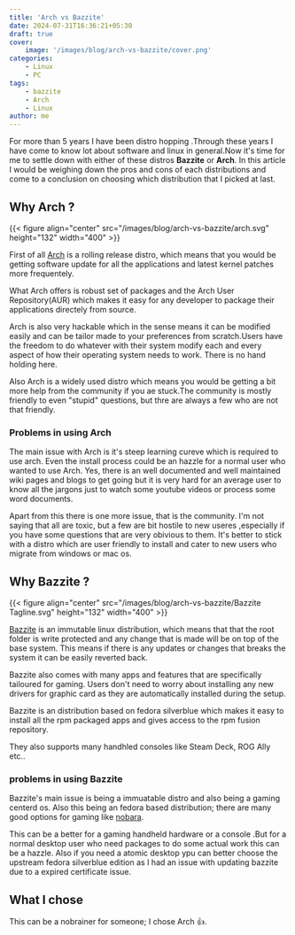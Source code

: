 ```yaml
---
title: 'Arch vs Bazzite'
date: 2024-07-31T16:36:21+05:30
draft: true
cover:
    image: '/images/blog/arch-vs-bazzite/cover.png'
categories:
    - Linux
    - PC
tags:
    - bazzite
    - Arch
    - Linux
author: me
---
```

For more than 5 years I have been distro hopping .Through these years I have come to know lot about software and linux in general.Now it's time for me to settle down with either of these distros **Bazzite** or **Arch**. In this article I would be weighing down the pros and cons of each distributions and come to a conclusion on choosing which distribution that I picked at last.

## Why Arch ?
{{< figure align="center" src="/images/blog/arch-vs-bazzite/arch.svg" height="132" width="400" >}}

First of all [Arch](https://archlinux.org/) is a rolling release distro, which means that you would be getting software update for all the applications and latest kernel patches more frequentely.

What Arch offers is robust set of packages and the Arch User Repository(AUR) which makes it easy for any developer to package their applications directely from source.

Arch is also very hackable which in the sense means it can be modified easily and can be tailor made to your preferences from scratch.Users have the freedom to do whatever with their system modify each and every aspect of how their operating system needs to work. There is no hand holding here.

Also Arch is a widely used distro which means you would be getting a bit more help from the community if you ae stuck.The community is mostly friendly to even "stupid" questions, but thre are always a few who are not that friendly.

### Problems in using Arch

The main issue with Arch is it's steep learning cureve which is required to use arch. Even the install process could be an hazzle for a normal user who wanted to use Arch. Yes, there is an well documented and well maintained wiki pages and blogs to get going but it is very hard for an average user to know all the jargons just to watch some youtube videos or process some word documents.

Apart from this there is one more issue, that is the community. I'm not saying that all are toxic, but a few are bit hostile to new useres ,especially if you have some questions that are very obivious to them. It's better to stick with a distro which are user friendly to install and cater to new users who migrate from windows or mac os.

## Why Bazzite ?
{{< figure align="center" src="/images/blog/arch-vs-bazzite/Bazzite Tagline.svg" height="132" width="400" >}}

[Bazzite](https://bazzite.gg/) is an immutable linux distribution, which means that that the root folder is write protected and any change that is made will be on top of the base system. This means if there is any updates or changes that breaks the system it can be easily reverted back. 

Bazzite also comes with many apps and features that are specifically tailoured for gaming. Users don't need to worry about installing any new drivers for graphic card as they are automatically installed during the setup.

Bazzite is an distribution based on fedora silverblue which makes it easy to install all the rpm packaged apps and gives access to the rpm fusion repository.

They also supports many handhled consoles like Steam Deck, ROG Ally etc..

### problems in using Bazzite

Bazzite's main issue is being a immuatable distro and also being a gaming centerd os. Also this being an fedora based distribution; there are many good options for gaming like [nobara](https://nobaraproject.org/).

This can be a better for a gaming handheld hardware or a console .But for a normal desktop user who need packages to do some actual work this can be a hazzle. Also if you need a atomic desktop ypu can better choose the upstream fedora silverblue edition as I had an issue with updating bazzite due to a expired certificate issue.

## What I chose

This can be a nobrainer for someone; I chose Arch 👍.
